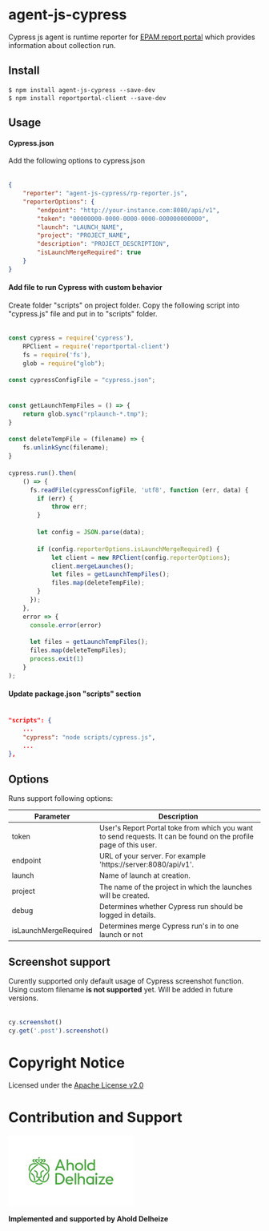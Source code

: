# agent-js-cypress

Cypress js agent is runtime reporter for [EPAM report portal](https://github.com/reportportal/reportportal) which provides information about collection run.

## Install


```console
$ npm install agent-js-cypress --save-dev
$ npm install reportportal-client --save-dev
```

## Usage


#### Cypress.json

Add the following options to cypress.json


```json

{
    "reporter": "agent-js-cypress/rp-reporter.js",
    "reporterOptions": {
        "endpoint": "http://your-instance.com:8080/api/v1",
        "token": "00000000-0000-0000-0000-000000000000",
        "launch": "LAUNCH_NAME",
        "project": "PROJECT_NAME",
        "description": "PROJECT_DESCRIPTION",
        "isLaunchMergeRequired": true
    }
}

```


#### Add file to run Cypress with custom behavior

Create folder "scripts" on project folder. Copy the following script into "cypress.js" file and put in to "scripts"
folder.

```javascript

const cypress = require('cypress'),
    RPClient = require('reportportal-client')
    fs = require('fs'),
    glob = require("glob");

const cypressConfigFile = "cypress.json";


const getLaunchTempFiles = () => {
    return glob.sync("rplaunch-*.tmp");
}

const deleteTempFile = (filename) => {
    fs.unlinkSync(filename);
}

cypress.run().then(
    () => {
      fs.readFile(cypressConfigFile, 'utf8', function (err, data) {
        if (err) {
            throw err;
        }

        let config = JSON.parse(data);
            
        if (config.reporterOptions.isLaunchMergeRequired) {
            let client = new RPClient(config.reporterOptions);
            client.mergeLaunches();
            let files = getLaunchTempFiles();
            files.map(deleteTempFile);
        }
      });
    },
    error => {
      console.error(error)
      
      let files = getLaunchTempFiles();
      files.map(deleteTempFiles);
      process.exit(1)
    }
);

```

#### Update package.json "scripts" section

```json

"scripts": {
    ...
    "cypress": "node scripts/cypress.js",
    ...
},

```

## Options

Runs support following options:

| Parameter | Description                                                                                                       |
| --------- | ----------------------------------------------------------------------------------------------------------------- |
| token     | User's Report Portal toke from which you want to send requests. It can be found on the profile page of this user. |
| endpoint  | URL of your server. For example 'https://server:8080/api/v1'.                                                     |
| launch    | Name of launch at creation.                                                                                       |
| project   | The name of the project in which the launches will be created.                                                    |
| debug     | Determines whether Cypress run should be logged in details.                                                      |
| isLaunchMergeRequired     | Determines merge Cypress run's in to one launch or not                                                      |

## Screenshot support

Curently supported only default usage of Cypress screenshot function. Using custom filename **is not supported** yet. Will be added in future versions. 

```javascript

cy.screenshot()
cy.get('.post').screenshot()

```

# Copyright Notice

Licensed under the [Apache License v2.0](LICENSE)

# Contribution and Support

<img src="img/ahold-delhaize-logo-green.jpg" width="250">

**Implemented and supported by Ahold Delheize**
